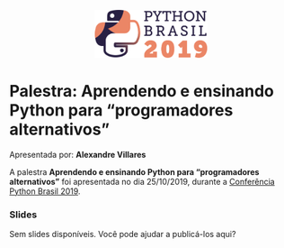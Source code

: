 <p align="center"><img src="../../logo_python_brasil_2019-01.svg" width="200"></p>

# Palestra: Aprendendo e ensinando Python para “programadores alternativos”
Apresentada por: **Alexandre Villares**


A palestra **Aprendendo e ensinando Python para “programadores alternativos”** foi apresentada no dia 25/10/2019, durante a [Conferência Python Brasil 2019](http://2019.pythonbrasil.org.br).



### Slides

Sem slides disponíveis. Você pode ajudar a publicá-los aqui?






